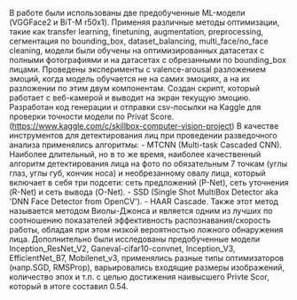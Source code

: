 В работе были использованы две предобученные ML-модели (VGGFace2 и BiT-M r50x1). Применяя различные методы оптимизации, такие как transfer learning, finetuning, augmentation, preprocessing, сегментация по bounding_box, dataset_balancing, multi_face/no_face cleaning, модели были обучены на оптимизированных датасетах с полными фотографиями и на датасетах с обрезанными по bounding_box лицами. Проведены эксперименты с valence-arousal разложением эмоций, когда модель обучается не на самих эмоциях, а на их разложении по этим двум компонентам. Создан скрипт, который работает с веб-камерой и выводит на экран текущую эмоцию. Разработан код генерации и отправки csv-посылки на Kaggle для проверки точности модели по Privat Score. (https://www.kaggle.com/c/skillbox-computer-vision-project)
В качестве инструментов для детектирования лиц при проведении разведочного анализа применялись алгоритмы:  - MTCNN (Multi-task Cascaded CNN). Наиболее длительный, но в то же время, наиболее качественный алгоритм детектирования лица на фото по обязательным 7 точкам (углы глаз, углы губ, кончик носа) и необрезанному овалу лица, который включает в себя три подсети: сеть предложений (P-Net), сеть уточнения (R-Net) и сеть вывода (O-Net). - SSD (Single Shot MultiBox Detector aka 'DNN Face Detector from OpenCV'). - HAAR Cascade. Также этот метод называется методом Виолы-Джонса и является одним из лучших по соотношению показателей эффективность распознавания/скорость работы, обладая при этом низкой вероятностью ложного обнаружения лица.
Дополнительно были исследованы предобученные модели Inception_ResNet_V2, Ganeval-cifar10-convnet, Inception_V3, EfficientNet_B7, Mobilenet_v3, применялись разные типы оптимизаторов (напр.SGD, RMSProp), варьировались входящие размеры изображений, количество эпох и т.п. с целью достижения наивысшего Privte Scor, который в итоге составил 0.54.
